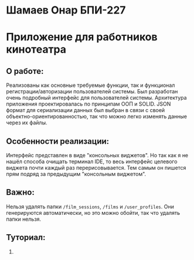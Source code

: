 # Шамаев Онар БПИ-227
# Приложение для работников кинотеатра
## О работе:
Реализованы как основные требуемые функции, так и функционал регистрации/авторизации пользователей системы.
Был разработан очень подробный интерфейс для пользователей системы.
Архитектура приложения проектировалась по принципам ООП и SOLID.
JSON формат для сериализации данных был выбран в связи с своей объектно-ориентированностью, так что можно легко изменять данные через их файлы.
## Особенности реализации:
Интерфейс представлен в виде "консольных виджетов".
Но так как я не нашёл способа очищать терминал IDE, то весь интерфейс целевого виджета почти каждый раз перерисовывается.
Тем самым он пишется прям подряд за предыдущим "консольным виджетом".
## Важно:
Нельзя удалять папки `/film_sessions`, `/films` и `/user_profiles`. Они генерируются автоматически, но это можно обойти, так что удалять папки нельзя.
## Туториал:
1. 
